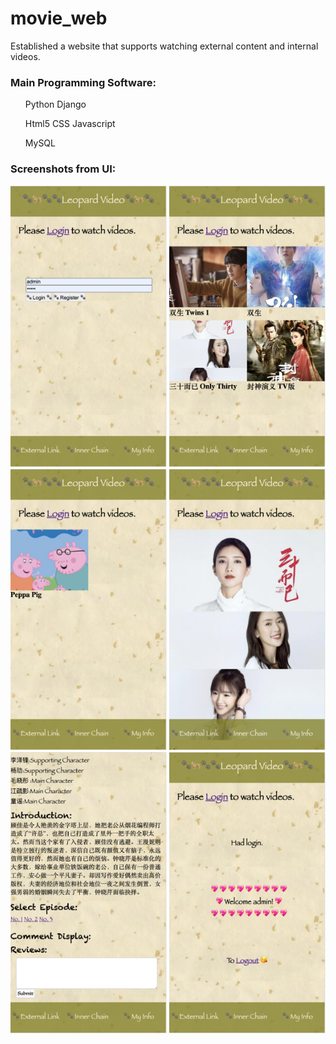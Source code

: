 # movie_web

Established a website that supports watching external content and internal videos.


<h3>Main Programming Software:</h3>
 <ul> Python Django </ul>

 <ul> Html5 CSS Javascript </ul>

 <ul> MySQL </ul>

<h3>Screenshots from UI:</h3>

<img width="250" height="450" src="https://github.com/ConnieZhu/movie_web/blob/master/img/Login.png" /> <img width="250" height="450" src="https://github.com/ConnieZhu/movie_web/blob/master/img/External.png" /> <img width="250" height="450" src="https://github.com/ConnieZhu/movie_web/blob/master/img/Inner.png" /> <img width="250" height="450" src="https://github.com/ConnieZhu/movie_web/blob/master/img/poster.png" /> <img width="250" height="450" src="https://github.com/ConnieZhu/movie_web/blob/master/img/Info.png" /> <img width="250" height="450" src="https://github.com/ConnieZhu/movie_web/blob/master/img/My.png" /> 
